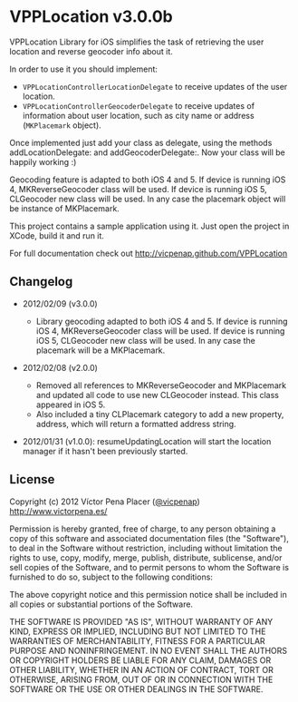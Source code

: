 # VPPLocation v3.0.0b

VPPLocation Library for iOS simplifies the task of retrieving the user 
location and reverse geocoder info about it. 

In order to use it you should implement:
 
- `VPPLocationControllerLocationDelegate` to receive updates of the user
location.
- `VPPLocationControllerGeocoderDelegate` to receive updates of information
about user location, such as city name or address (`MKPlacemark` object).

Once implemented just add your class as delegate, using the methods 
addLocationDelegate: and addGeocoderDelegate:. Now your class will be 
happily working :)

Geocoding feature is adapted to both iOS 4 and 5. If device is running iOS 
4, MKReverseGeocoder class will be used. If device is running iOS 5, CLGeocoder
new class will be used. In any case the placemark object will be instance of
MKPlacemark.

This project contains a sample application using it. Just open the project in 
XCode, build it and run it. 

For full documentation check out 
http://vicpenap.github.com/VPPLocation

## Changelog 
- 2012/02/09 (v3.0.0)
    - Library geocoding adapted to both iOS 4 and 5. If device is running iOS 
4, MKReverseGeocoder class will be used. If device is running iOS 5, CLGeocoder
new class will be used. In any case the placemark will be a MKPlacemark.
- 2012/02/08 (v2.0.0)
    - Removed all references to MKReverseGeocoder and MKPlacemark
and updated all code to use new CLGeocoder instead. This class 
appeared in iOS 5.
    - Also included a tiny CLPlacemark category to add a new property,
address, which will return a formatted address string.

- 2012/01/31 (v1.0.0): resumeUpdatingLocation will start the location manager if it hasn't been previously started.

## License 

Copyright (c) 2012 Víctor Pena Placer ([@vicpenap](http://www.twitter.com/vicpenap))
http://www.victorpena.es/


Permission is hereby granted, free of charge, to any person obtaining a copy of this software and associated documentation files (the "Software"), to deal in the Software without restriction, including without limitation the rights to use, copy, modify, merge, publish, distribute, sublicense, and/or sell copies of the Software, and to permit persons to whom the Software is furnished to do so, subject to the following conditions:

The above copyright notice and this permission notice shall be included in all copies or substantial portions of the Software.

THE SOFTWARE IS PROVIDED "AS IS", WITHOUT WARRANTY OF ANY KIND, EXPRESS OR IMPLIED, INCLUDING BUT NOT LIMITED TO THE WARRANTIES OF MERCHANTABILITY, FITNESS FOR A PARTICULAR PURPOSE AND NONINFRINGEMENT. IN NO EVENT SHALL THE AUTHORS OR COPYRIGHT HOLDERS BE LIABLE FOR ANY CLAIM, DAMAGES OR OTHER LIABILITY, WHETHER IN AN ACTION OF CONTRACT, TORT OR OTHERWISE, ARISING FROM, OUT OF OR IN CONNECTION WITH THE SOFTWARE OR THE USE OR OTHER DEALINGS IN THE SOFTWARE.

